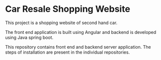 # Car Resale Shopping Website

This project is a shopping website of second hand car.

The front end application is built using Angular and backend is developed using Java spring boot.

This repository contains front end and backend server application. The steps of installation are present in the individual repositories.



